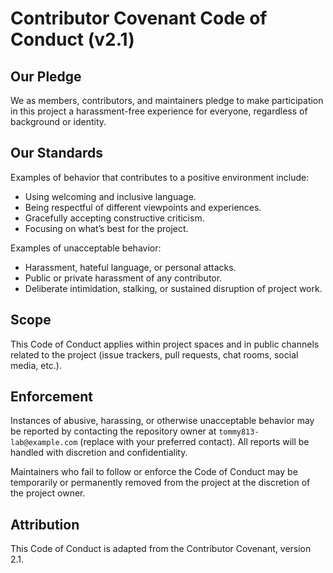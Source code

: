 # Contributor Covenant Code of Conduct (v2.1)

## Our Pledge
We as members, contributors, and maintainers pledge to make participation in this project a harassment-free experience for everyone, regardless of background or identity.

## Our Standards
Examples of behavior that contributes to a positive environment include:
- Using welcoming and inclusive language.
- Being respectful of different viewpoints and experiences.
- Gracefully accepting constructive criticism.
- Focusing on what’s best for the project.

Examples of unacceptable behavior:
- Harassment, hateful language, or personal attacks.
- Public or private harassment of any contributor.
- Deliberate intimidation, stalking, or sustained disruption of project work.

## Scope
This Code of Conduct applies within project spaces and in public channels related to the project (issue trackers, pull requests, chat rooms, social media, etc.).

## Enforcement
Instances of abusive, harassing, or otherwise unacceptable behavior may be reported by contacting the repository owner at `tommy813-lab@example.com` (replace with your preferred contact). All reports will be handled with discretion and confidentiality.

Maintainers who fail to follow or enforce the Code of Conduct may be temporarily or permanently removed from the project at the discretion of the project owner.

## Attribution
This Code of Conduct is adapted from the Contributor Covenant, version 2.1.
